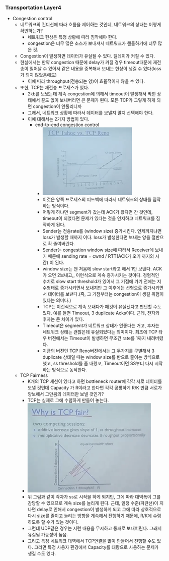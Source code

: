 ### Transportation Layer4
- Congestion control
  - 네트워크의 컨디션에 따라 흐름을 제어하는 것인데, 네트워크의 상태는 어떻게 확인하는가?
    - 네트워크 현상은 특정 상황에 따라 짐작해야 한다.
    - congestion은 너무 많은 소스가 보내져서 네트워크가 핸들하기에 너무 많은 것.
  - Congestion이 발생하면 데이터가 유실될 수 있다. 딜레이가 커질 수 있다.
  - 현실에서는 만약 congestion 때문에 delay가 커질 경우 timeout때문에 재전송이 일어날 수 있어서 같은 내용을 중복해서 보내는 현상이 생길 수 있다(loss가 되지 않았음에도)
    - 이에 따라 throughput(전송되는 양)이 효율적이지 않을 수 있다.
  - 또한, TCP는 재전송 프로세스가 있다.
    - 2kb를 보냈는데 계속 congestion에 의해서 timeout이 발생해서 막힌 상태에서 끝도 없이 보내버리면 큰 문제가 된다. 모든 TCP가 그렇게 하게 되면 congestion이 안풀리니까
    - 그래서, 네트워크 상황에 따라서 데이터를 보낼지 말지 선택해야 한다.
    - 이에 대해서는 2가지 방법이 있다.
      - end-to-end congestion control
        - ![Alt text](/img/8-1.png)
        - 이것은 양쪽 프로세스의 피드백에 따라서 네트워크의 상태를 짐작하는 방식이다.
        - 어떻게 하냐면 segment가 갔는데 ACK가 왔다면 간 것인데, timeout이 되었다면 문제가 있다는 것을 인지하고 네트워크를 짐작하게 된다.
        - Sender는 전송rate를 (window size) 증가시킨다. 언제까지냐면 loss가 발생할 때까지 이다. loss가 발생한다면 보내는 양을 절반으로 확 줄여버린다.
        - Sender는 congestion window size에 따라서 Receiver에 보내기 때문에 sending rate = cwnd / RTT(ACK가 오기 까지의 시간) 이 된다.
        - window size는 맨 처음에 slow start라고 해서 1만 보낸다. ACK가 오면 2보내고,, 이런식으로 계속 증가시키는 것이다. 경험적인 수치로 slow start threshold가 있어서 그 기점에 가기 전에는 지수형태로 증가시키면서 보내지만 그 이후에는 선형으로 증가시키면서 데이터를 보낸다.(즉, 그 기점부터는 congestion이 생길 위험이 있다는 의미다.)
        - TCP는 이런식으로 계속 보내다가 패킷이 유실됐다고 판단할 수도 있다. 예를 들면 Timeout, 3 duplicate Acks이다. 근데, 전자와 후자는 큰 차이가 있다.
        - Timeout은 segment가 네트워크 상태가 안좋다는 거고, 후자는 네트워크 상태는 괜찮은데 유실되었다는 의미이다. 최초에 TCP 타우 버젼에서는 Timeout이 발생하면 무조건 rate를 1까지 내려버렸다.
        - 지금의 버젼인 TCP Reno버젼에서는 그 두가지를 구별해서 3 duplicate 상태일 때는 window size를 반으로 줄이는 방식으로 했고, ss threshold를 좀 내렸꼬, Timeout이면 SS부터 다시 시작하는 방식으로 동작한다.
  - TCP Fairness
    - K개의 TCP 세션이 있다고 하면 bottleneck router에 각각 서로 데이터를 보낼 것인데 Capacity 가 R이라고 한다면 각각 공평하게 R/K 만큼 서로가 양보해서 그만큼의 데이터만 보낼 것인가?
    - TCP는 실제로 그에 수렴하게 만들어 놓는다.
    - ![Alt text](/img/8-0.png)
    - 위 그림과 같이 각자가 ss로 시작을 하게 되지만, 그에 따라 대역폭이 그를 감당할 수 있으므로 계속 size를 늘리게 된다. 근데, 일정 수준(파란선)이 지나면 delay로 인해서 congestion이 발생하게 되고 그에 따라 상호적으로 다시 size를 줄이고 늘리는 방향을 계속해서 진행하기 때문에, R/K에 수렴하도록 할 수가 있는 것이다.
    - 그런데 UDP같은 경우는 저런 내용을 무시하고 통째로 보내버린다. 그래서 유실될 가능성이 높음.
    - 그리고 특정 네트워크 대역에서 TCP연결을 많이 만들어서 진행할 수도 있다. 그러면 특정 사용자 환경에서 Capacity를 대량으로 사용하는 문제가 생길 수도 있다.